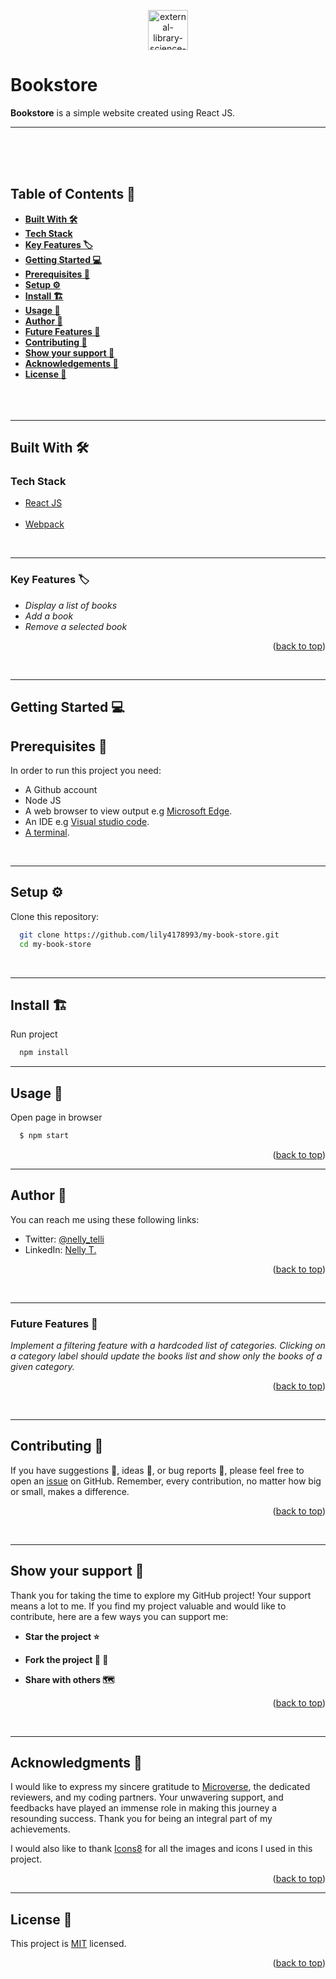 <a name="readme-top"></a>

<div align="center">
  <img width="64" height="64" src="https://img.icons8.com/external-flaticons-lineal-color-flat-icons/64/external-library-science-flaticons-lineal-color-flat-icons-2.png" alt="external-library-science-flaticons-lineal-color-flat-icons-2"/>
  </div>

#  **Bookstore**
**Bookstore** is a simple website created using React JS.

---
  <br/>
  <br/>
  <br/>
</div>

<!-- TABLE OF CONTENTS -->
## <b>Table of Contents 📗
- [Built With 🛠](#built-with)
- [Tech Stack](#tech-stack)
- [Key Features 🏷️](#key-features)
- [Getting Started 💻](#getting-started)
- [Prerequisites 🧱](#prerequisites)
- [Setup ⚙️](#setup)
- [Install 🏗️](#install)
- [Usage 📂](#usage)
- [Author 👤](#author)
- [Future Features 🔭](#f-features)
- [Contributing 🤝](#contributing)
- [Show your support 🌟](#support)
- [Acknowledgements 🙏](#acknowledgements)
- [License 📝](#license)
</b><br><br><br><br>

---
<!-- BUILT WITH -->
## **Built With 🛠**<a name="built-with"></a><br>
### Tech Stack <a name="tech-stack"></a>
  <ul>
    <li><a href="https://reactnative.dev/">React JS</a></li><br>
    <li><a href="https://webpack.js.org">Webpack</a></li>
  </ul>

<br>

---

<!-- KEY FEATURES -->
### **Key Features 🏷️** <a name="key-features"></a>

- _Display a list of books_
- _Add a book_
- _Remove a selected book_

<p align="right">(<a href="#readme-top">back to top</a>)</p>
<br>

---


<!-- GETTING STARTED -->

## Getting Started 💻<a name="getting-started"></a>
<!-- PREREQUISITIES -->
## **Prerequisites 🧱**<a name="prerequisites"></a>

In order to run this project you need:

- A Github account
- Node JS
- A web browser to view output e.g [Microsoft Edge](https://www.microsoft.com/en-us/edge).
- An IDE e.g [Visual studio code](https://code.visualstudio.com/).
- [A terminal](https://code.visualstudio.com/docs/terminal/basics).

<br>

---
<!-- SETUP -->
## **Setup ⚙️**<a name="setup"></a>

Clone this repository:<br>
```sh
  git clone https://github.com/lily4178993/my-book-store.git
  cd my-book-store

```

<br>

---
<!-- INSTALL -->
## **Install 🏗️**<a name="install"></a>

Run project

```sh
  npm install
```

---
<!-- USAGE -->
## **Usage 📂**<a name="usage"></a>
Open page in browser
```sh
  $ npm start
```
<p align="right">(<a href="#readme-top">back to top</a>)</p>

---
<!-- AUTHOR -->
## **Author 👤**<a name="author"></a>
You can reach me using these following links:
- Twitter: [@nelly_telli](https://twitter.com/nelly_telli)
- LinkedIn: [Nelly T.](https://www.linkedin.com/in/nelly-t-330414266/)

<p align="right">(<a href="#readme-top">back to top</a>)</p>

<br>

---

<!-- FUTURE FEATURES -->
### **Future Features 🔭** <a name="f-features"></a>

 _Implement a filtering feature with a hardcoded list of categories. Clicking on a category label should update the books list and show only the books of a given category._


<p align="right">(<a href="#readme-top">back to top</a>)</p>
<br>

---
<!-- CONTRIBUTING -->
## **Contributing 🤝**<a name="contributing"></a>

If you have suggestions 📝, ideas 🤔, or bug reports 🐛, please feel free to open an [issue](https://github.com/lily4178993/Math-Magicians/issues) on GitHub.
Remember, every contribution, no matter how big or small, makes a difference.

<p align="right">(<a href="#readme-top">back to top</a>)</p>

<br>

---
<!-- SUPPORT -->
## **Show your support 🌟**<a name="support"></a>

Thank you for taking the time to explore my GitHub project! Your support means a lot to me. If you find my project valuable and would like to contribute, here are a few ways you can support me:

 - **Star the project ⭐️**

 - **Fork the project 🍴 🎣**

 - **Share with others 🗺️**

<p align="right">(<a href="#readme-top">back to top</a>)</p>

<br>

---
<!-- ACKNOWLEDGEMENTS -->
## **Acknowledgments 🙏**<a name="acknowledgements"></a>

I would like to express my sincere gratitude to [Microverse](https://github.com/microverseinc), the dedicated reviewers, and my coding partners. Your unwavering support, and feedbacks have played an immense role in making this journey a resounding success. Thank you for being an integral part of my achievements.

I would also like to thank <a target="_blank" href="https://icons8.com">Icons8</a> for all the images and icons I used in this project.

<p align="right">(<a href="#readme-top">back to top</a>)</p>


---
<!-- LICENCE -->
## <b>License 📝</b><a name="license"></a>

This project is [MIT](./LICENSE) licensed.

<p align="right">(<a href="#readme-top">back to top</a>)</p>
